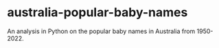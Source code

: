 # australia-popular-baby-names
An analysis in Python on the popular baby names in Australia from 1950-2022.
